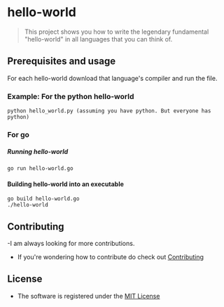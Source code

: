 # hello-world

>This project shows you how to write the legendary fundamental "hello-world" in
>all languages that you can think of.


## Prerequisites and usage
For each hello-world download that language's compiler and run the file.
### Example: For the python hello-world
```
python hello_world.py (assuming you have python. But everyone has python)
```
### For go
##### Running hello-world
```
go run hello-world.go
```
#### Building hello-world into an executable
```
go build hello-world.go
./hello-world
```


## Contributing

-I am always looking for more contributions.
- If you're wondering how to contribute do check out [Contributing](https://github.com/salman-bhai/hello-world/blob/master/CONTRIBUTING.md)

## License

- The software is registered under the [MIT License](https://github.com/salman-bhai/hello-world/blob/master/LICENSE)
